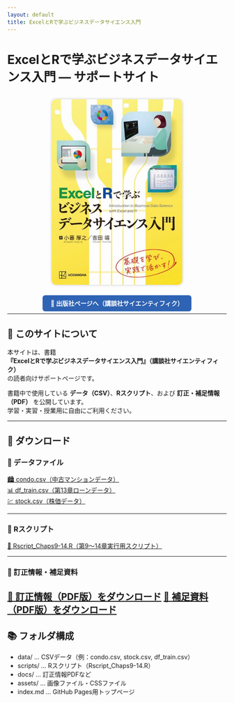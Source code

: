 ```yaml
---
layout: default
title: ExcelとRで学ぶビジネスデータサイエンス入門
---
```


# ExcelとRで学ぶビジネスデータサイエンス入門 ― サポートサイト

<div align="center">
  <img src="assets/images/bdser-cover.jpg" alt="ExcelとRで学ぶビジネスデータサイエンス入門 表紙" width="300px" style="border-radius:10px; box-shadow:0 0 6px rgba(0,0,0,0.2); margin:15px;">
</div>

<p align="center">
  <a href="https://www.kspub.co.jp/book/detail/5411339.html" target="_blank" style="background-color:#2f63b3; color:white; padding:10px 18px; border-radius:6px; text-decoration:none; font-weight:600;">
    📘 出版社ページへ（講談社サイエンティフィク）
  </a>
</p>

---

## 📖 このサイトについて

本サイトは、書籍  
**『ExcelとRで学ぶビジネスデータサイエンス入門』（講談社サイエンティフィク）**  
の読者向けサポートページです。  

書籍中で使用している **データ（CSV）**、**Rスクリプト**、および **訂正・補足情報（PDF）** を公開しています。  
学習・実習・授業用に自由にご利用ください。

---

## 📂 ダウンロード

### 🔹 データファイル
<a href="data/condo.csv" download>🏙️ condo.csv（中古マンションデータ）</a><br>
<a href="data/df_train.csv" download>📊 df_train.csv（第13章ローンデータ）</a><br>
<a href="data/stock.csv" download>💹 stock.csv（株価データ）</a>

---

### 🔹 Rスクリプト
<a href="scripts/Rscript_Chaps9-14.R" download>📘 Rscript_Chaps9-14.R（第9〜14章実行用スクリプト）</a>

---

### 🔹 訂正情報・補足資料
<a href="docs/nme_2025.pdf" download>📝 訂正情報（PDF版）をダウンロード</a>
<a href="docs/chap_13_supplementary.pdf" download>📝 補足資料（PDF版）をダウンロード</a>
---

## 📚 フォルダ構成

- data/ ... CSVデータ（例：condo.csv, stock.csv, df_train.csv）
- scripts/ ... Rスクリプト（Rscript_Chaps9-14.R）
- docs/ ... 訂正情報PDFなど
- assets/ ... 画像ファイル・CSSファイル
- index.md ... GitHub Pages用トップページ

